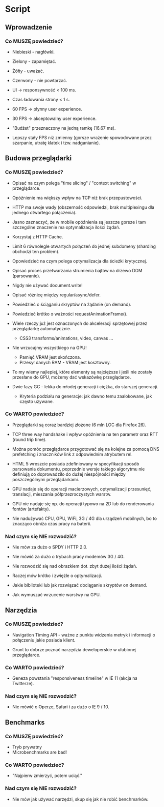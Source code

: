 # Script

## Wprowadzenie

### Co MUSZĘ powiedzieć?

- Niebieski - nagłówki.
- Zielony - zapamiętać.
- Żółty - uważać.
- Czerwony - nie powtarzać.

- UI -> responsywność < 100 ms.
- Czas ładowania strony < 1 s.

- 60 FPS -> płynny user experience.
- 30 FPS -> akceptowalny user experience.
- "Budżet" przeznaczony na jedną ramkę (16.67 ms).

- Lepszy stały FPS niż zmienny (gorsze wrażenie spowodowane przez szarpanie, utratę klatek i tzw. nadganianie).

## Budowa przeglądarki

### Co MUSZĘ powiedzieć?

- Opisać na czym polega "time slicing" / "context switching" w przeglądarce.

- Opóźnienie ma większy wpływ na TCP niż brak przepustowości.
- HTTP ma swoje wady (obszerność odpowiedzi, brak multiplexingu dla jednego otwartego połączenia).

- Jasno zaznaczyć, że w mobile opóźnienia są jeszcze gorsze i tam szczególne znaczenie ma optymalizacja ilości żądań.

- Korzystaj z HTTP Cache.
- Limit 6 równolegle otwartych połączeń do jednej subdomeny (sharding obchodzi ten problem).

- Opowiedzieć na czym polega optymalizacja dla ścieżki krytycznej.

- Opisać proces przetwarzania strumienia bajtów na drzewo DOM (parsowanie).
- Nigdy nie używać document.write!

- Opisać różnicę między regular/async/defer.
- Powiedzieć o ściąganiu skryptów na żądanie (on demand).

- Powiedzieć krótko o ważności requestAnimationFrame().

- Wiele rzeczy już jest oznaczonych do akceleracji sprzętowej przez przeglądarkę automatycznie.
  - CSS3 transforms/animations, video, canvas ...
- Nie wrzucajmy wszystkiego na GPU!
  - Pamięć VRAM jest skończona.
  - Przesył danych RAM - VRAM jest kosztowny.
- To my wiemy najlepiej, które elementy są najcięższe i jeśli nie zostały przesłane do GPU, możemy dać wskazówkę przeglądarce.

- Dwie fazy GC - lekka do młodej generacji i ciężka, do starszej generacji.
  - Kryteria podziału na generacje: jak dawno temu zaalokowane, jak często używane.

### Co WARTO powiedzieć?

- Przeglądarki są coraz bardziej złożone (6 mln LOC dla Firefox 26).

- TCP three way handshake i wpływ opóźnienia na ten parametr oraz RTT (round trip time).

- Można pomóc przeglądarce przygotować się na kolejne za pomocą DNS prefetching i znaczników link z odpowiednim atrybutem rel.

- HTML 5 wreszcie posiada zdefiniowany w specyfikacji sposób parsowania dokumentu, poprzednie wersje takiego algorytmu nie
  definiują co doprowadziło do dużej niespójności między poszczególnymi przeglądarkami.

- GPU nadaje się do operacji macierzowych, optymalizacji przesunięć, translacji, mieszania półprzezroczystych warstw.
- GPU nie nadaje się np. do operacji typowo na 2D lub do renderowania fontów (artefakty).

- Nie nadużywać CPU, GPU, WiFi, 3G / 4G dla urządzeń mobilnych, bo to znacząco obniża czas pracy na baterii.

### Nad czym się NIE rozwodzić?

- Nie mów za dużo o SPDY i HTTP 2.0.

- Nie mówić za dużo o trybach pracy modemów 3G / 4G.

- Nie rozwodzić się nad obrazkiem dot. zbyt dużej ilości żądań.
- Raczej mów krótko i zwięźle o optymalizacji.

- Jakie biblioteki lub jak rozwiązać dociąganie skryptów on demand.

- Jak wymuszać wrzucenie warstwy na GPU.

## Narzędzia

### Co MUSZĘ powiedzieć?

- Navigation Timing API - ważne z punktu widzenia metryk i informacji o połączeniu jakie posiada klient.

- Grunt to dobrze poznać narzędzia deweloperskie w ulubionej przeglądarce.

### Co WARTO powiedzieć?

- Geneza powstania "responsiveness timeline" w IE 11 (akcja na Twitterze).

### Nad czym się NIE rozwodzić?

- Nie mówić o Operze, Safari i za dużo o IE 9 / 10.

## Benchmarks

### Co MUSZĘ powiedzieć?

- Tryb prywatny
- Microbenchmarks are bad!

### Co WARTO powiedzieć?

- "Najpierw zmierzyć, potem uciąć."

### Nad czym się NIE rozwodzić?

- Nie mów jak używać narzędzi, skup się jak nie robić benchmarków.
